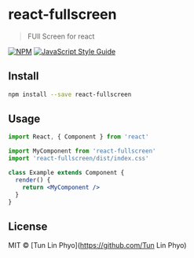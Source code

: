 # react-fullscreen

> FUll Screen for react

[![NPM](https://img.shields.io/npm/v/react-fullscreen.svg)](https://www.npmjs.com/package/react-fullscreen) [![JavaScript Style Guide](https://img.shields.io/badge/code_style-standard-brightgreen.svg)](https://standardjs.com)

## Install

```bash
npm install --save react-fullscreen
```

## Usage

```jsx
import React, { Component } from 'react'

import MyComponent from 'react-fullscreen'
import 'react-fullscreen/dist/index.css'

class Example extends Component {
  render() {
    return <MyComponent />
  }
}
```

## License

MIT © [Tun Lin Phyo](https://github.com/Tun Lin Phyo)

